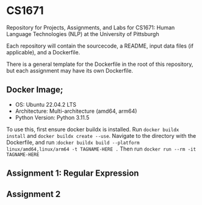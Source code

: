 # CS1671
Repository for Projects, Assignments, and Labs for CS1671: Human Language Technologies (NLP) at the University of Pittsburgh

Each repository will contain the sourcecode, a README, input data files (if applicable), and a Dockerfile.

There is a general template for the Dockerfile in the root of this repository, but each assignment may have its own Dockerfile.

## Docker Image;
- OS: Ubuntu 22.04.2 LTS
- Architecture: Multi-architecture (amd64, arm64)
- Python Version: Python 3.11.5

To use this, first ensure docker buildx is installed. Run `docker buildx install` and `docker buildx create --use`.
Navigate to the directory with the Dockerfile, and run :`docker buildx build --platform linux/amd64,linux/arm64 -t TAGNAME-HERE .`
Then run `docker run --rm -it TAGNAME-HERE`

## Assignment 1: Regular Expression


## Assignment 2